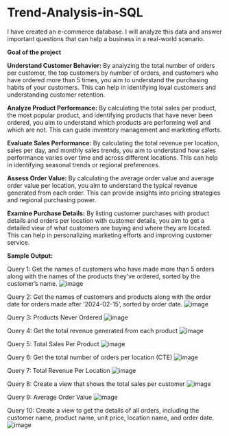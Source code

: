 # Trend-Analysis-in-SQL
I have created an e-commerce database. I will analyze this data and answer important questions that can help a business in a real-world scenario.

**Goal of the project**

**Understand Customer Behavior:** By analyzing the total number of orders per customer, the top customers by number of orders, and customers who have ordered more than 5 times, you aim to understand the purchasing habits of your customers. This can help in identifying loyal customers and understanding customer retention.

**Analyze Product Performance:** By calculating the total sales per product, the most popular product, and identifying products that have never been ordered, you aim to understand which products are performing well and which are not. This can guide inventory management and marketing efforts.

**Evaluate Sales Performance:** By calculating the total revenue per location, sales per day, and monthly sales trends, you aim to understand how sales performance varies over time and across different locations. This can help in identifying seasonal trends or regional preferences.

**Assess Order Value:** By calculating the average order value and average order value per location, you aim to understand the typical revenue generated from each order. This can provide insights into pricing strategies and regional purchasing power.

**Examine Purchase Details:** By listing customer purchases with product details and orders per location with customer details, you aim to get a detailed view of what customers are buying and where they are located. This can help in personalizing marketing efforts and improving customer service.

**Sample Output:**

Query 1: Get the names of customers who have made more than 5 orders along with the names of the products they’ve ordered, sorted by the customer’s name.
![image](https://github.com/Kunalr9/Trend-Analysis-in-SQL/assets/165716845/2a57c8d3-2ea8-4e62-84e3-48fb365d3053)

Query 2: Get the names of customers and products along with the order date for orders made after ‘2024-02-15’, sorted by order date.
![image](https://github.com/Kunalr9/Trend-Analysis-in-SQL/assets/165716845/e8d1176f-9623-4033-97b8-129517127f2c)

Query 3: Products Never Ordered
![image](https://github.com/Kunalr9/Trend-Analysis-in-SQL/assets/165716845/fffcc8fd-e13e-474a-8d1a-292c510a119d)

Query 4: Get the total revenue generated from each product
![image](https://github.com/Kunalr9/Trend-Analysis-in-SQL/assets/165716845/d35c945a-8edb-4c9a-b896-97eb139408c0)

Query 5: Total Sales Per Product
![image](https://github.com/Kunalr9/Trend-Analysis-in-SQL/assets/165716845/b4b69e4d-ce4a-4fd8-a450-9b8e1f2b37b5)

Query 6: Get the total number of orders per location (CTE)
![image](https://github.com/Kunalr9/Trend-Analysis-in-SQL/assets/165716845/ab9294f5-1b36-4544-8b29-88929a99a144)

Query 7: Total Revenue Per Location
![image](https://github.com/Kunalr9/Trend-Analysis-in-SQL/assets/165716845/91907d85-f573-41e9-8f5b-7720ee953939)

Query 8: Create a view that shows the total sales per customer
![image](https://github.com/Kunalr9/Trend-Analysis-in-SQL/assets/165716845/14c6facc-83a1-4fe7-8166-06c256db1aae)

Query 9: Average Order Value
![image](https://github.com/Kunalr9/Trend-Analysis-in-SQL/assets/165716845/2a72b9d3-5349-40a2-8a26-23e2ce19af5f)

Query 10: Create a view to get the details of all orders, including the customer name, product name, unit price, location name, and order date.
![image](https://github.com/Kunalr9/Trend-Analysis-in-SQL/assets/165716845/d2c57afd-930d-4d61-ab64-db2a2e955539)












